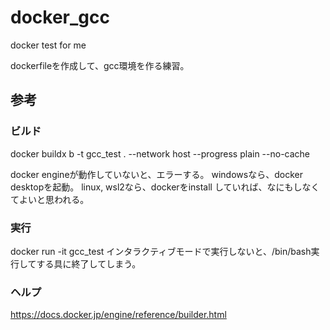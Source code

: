# docker_gcc
docker test for me

dockerfileを作成して、gcc環境を作る練習。

## 参考
### ビルド
docker buildx b -t gcc_test . --network host --progress plain --no-cache

docker engineが動作していないと、エラーする。
windowsなら、docker desktopを起動。
linux, wsl2なら、dockerをinstall していれば、なにもしなくてよいと思われる。

### 実行
docker run -it gcc_test
インタラクティブモードで実行しないと、/bin/bash実行してする具に終了してしまう。

### ヘルプ
https://docs.docker.jp/engine/reference/builder.html
